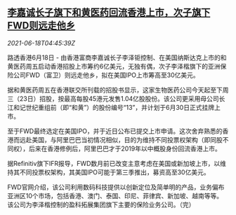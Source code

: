 <!--1623992463000-->
[李嘉诚长子旗下和黄医药回流香港上市，次子旗下FWD则远走他乡](https://cn.reuters.com/article/hk-hcm-fwd-ipo-0618-idCNKCS2DU0DG)
------

<div><i>2021-06-18T04:45:39Z</i></div><p>路透香港6月18日 - 由香港富商李嘉诚长子李泽钜控制、在美国纳斯达克上市的和黄医药周五启动香港招股上市筹约6亿美元，无独有偶，次子李泽楷旗下的亚洲保险公司FWD（富卫）则远走他乡，拟在美国IPO上市筹高至30亿美元。</p><p>据和黄医药周五在香港联交所刊载的招股书显示，这家生物医药公司今天起至下周三（23日）招股，按最高每股45港元发售1.04亿股股份。该公司更采用母公司长江和记世纪重组前（即“和黄”）的股份编号“13”，并计划于6月30日正式挂牌上市。</p><p>至于FWD最终选定在美国IPO，并于近日公布已提交上市申请。这次舍弃熟悉的香港而远赴美国，与阿里巴巴当初情况相似，目的为维持不同投票权架构（即同股不同权），后来在香港修例后，阿里巴巴才于2019年以中概股身份回流香港上市。</p><p>据Refinitiv旗下IFR报导，FWD数月前已改变主意考虑在美国或新加坡上市，以维持其不同投票权架构，其美国IPO可能于第三季推出，募资高至30亿美元。</p><p>FWD官网介绍，该公司利用数码科技提供以创新定位及简单明的产品，业务偏布亚洲区10个市场，包括香港、澳门、泰国、印尼、菲律宾、新加坡、越南等等。该公司为李泽楷控制的盈科拓展集团旗下主要的保险业务公司。（完）</p>
